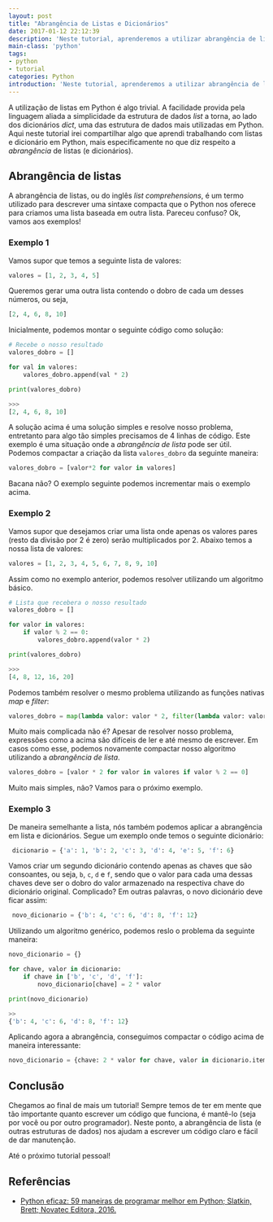 ```yaml
---
layout: post
title: "Abrangência de Listas e Dicionários"
date: 2017-01-12 22:12:39
description: 'Neste tutorial, aprenderemos a utilizar abrangência de lista em Python.'
main-class: 'python'
tags:
- python
- tutorial
categories: Python
introduction: 'Neste tutorial, aprenderemos a utilizar abrangência de lista em Python.'
---
```



A utilização de listas em Python é algo trivial. A facilidade provida pela linguagem aliada a simplicidade da estrutura de dados *list* a torna, ao lado dos dicionários *dict*, uma das estrutura de dados mais utilizadas em Python. Aqui neste tutorial irei compartilhar algo que aprendi trabalhando com listas e dicionário em Python, mais especificamente no que diz respeito a *abrangência* de listas (e dicionários).

## Abrangência de listas

A abrangência de listas, ou do inglês *list comprehensions*, é um  termo utilizado para descrever uma sintaxe compacta que o Python nos oferece para criamos uma lista baseada em outra lista. Pareceu confuso? Ok, vamos aos exemplos!

### Exemplo 1
Vamos supor que temos a seguinte lista de valores:

```python
valores = [1, 2, 3, 4, 5]
```
Queremos gerar uma outra lista contendo o dobro de cada um desses números, ou seja,

```python
[2, 4, 6, 8, 10]
```
Inicialmente, podemos montar o seguinte código como solução:

```python
# Recebe o nosso resultado
valores_dobro = []

for val in valores:
    valores_dobro.append(val * 2)

print(valores_dobro)

>>>
[2, 4, 6, 8, 10]

```

A solução acima é uma solução simples e resolve nosso problema, entretanto para algo tão simples precisamos de 4 linhas de código. Este exemplo é uma situação onde a *abrangência de lista* pode ser útil. Podemos compactar a criação da lista `valores_dobro` da seguinte maneira:

```python
valores_dobro = [valor*2 for valor in valores]
```
Bacana não? O exemplo seguinte podemos incrementar mais o exemplo acima.

### Exemplo 2

Vamos supor que desejamos criar uma lista onde apenas os valores pares (resto da divisão por 2 é zero) serão multiplicados por 2. Abaixo temos a nossa lista de valores:

```python
valores = [1, 2, 3, 4, 5, 6, 7, 8, 9, 10]
```

Assim como no exemplo anterior, podemos resolver utilizando um algoritmo básico.

```python
# Lista que recebera o nosso resultado
valores_dobro = []

for valor in valores:
    if valor % 2 == 0:
        valores_dobro.append(valor * 2)

print(valores_dobro)

>>>
[4, 8, 12, 16, 20]

```
Podemos também resolver o mesmo problema utilizando as funções nativas *map* e *filter*:

```python
valores_dobro = map(lambda valor: valor * 2, filter(lambda valor: valor % 2 == 0, valores))
```
Muito mais complicada não é? Apesar de resolver nosso problema, expressões como a acima são difíceis de ler e até mesmo de escrever. Em casos como esse, podemos novamente compactar nosso algoritmo utilizando a *abrangência de lista*.

```python
valores_dobro = [valor * 2 for valor in valores if valor % 2 == 0]
```
Muito mais simples, não? Vamos para o próximo exemplo.

### Exemplo 3

De maneira semelhante a lista, nós também podemos aplicar a abrangência em lista e dicionários. Segue um exemplo onde temos o seguinte dicionário:

```python
 dicionario = {'a': 1, 'b': 2, 'c': 3, 'd': 4, 'e': 5, 'f': 6}
```

Vamos criar um segundo dicionário contendo apenas as chaves que são consoantes, ou seja, `b`, `c`, `d` e `f`, sendo que o valor para cada uma dessas chaves deve ser o dobro do valor armazenado na respectiva chave do dicionário original. Complicado? Em outras palavras, o novo dicionário deve ficar assim:

```python
 novo_dicionario = {'b': 4, 'c': 6, 'd': 8, 'f': 12}
```

Utilizando um algoritmo genérico, podemos reslo o problema da seguinte maneira:

```python
novo_dicionario = {}

for chave, valor in dicionario:
    if chave in ['b', 'c', 'd', 'f']:
        novo_dicionario[chave] = 2 * valor

print(novo_dicionario)

>>
{'b': 4, 'c': 6, 'd': 8, 'f': 12}

```
Aplicando agora a abrangência, conseguimos compactar o código acima de maneira interessante:

```python
novo_dicionario = {chave: 2 * valor for chave, valor in dicionario.items() if chave in ['b', 'c', 'd', 'f']}
```

## Conclusão

Chegamos ao final de mais um tutorial! Sempre temos de ter em mente que tão importante quanto escrever um código que funciona, é mantê-lo (seja por você ou por outro programador). Neste ponto, a abrangência de lista (e outras estruturas de dados) nos ajudam a escrever um código claro e fácil de dar manutenção.

Até o próximo tutorial pessoal!

## Referências

* [Python eficaz: 59 maneiras de programar melhor em Python; Slatkin, Brett; Novatec Editora, 2016.](https://novatec.com.br/livros/python-eficaz/)
